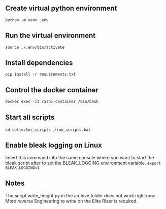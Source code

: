 ## Create virtual python environment
```python -m venv .env```

## Run the virtual environment
```source ./.env/bin/activate```

## Install dependencies
```pip install -r requirements.txt```

## Control the docker container
```docker exec -it raspi-container /bin/bash```

## Start all scripts
```cd collector_scripts```
```./run_scripts.bat```

## Enable bleak logging on Linux
Insert this command into the same console where you want to start the bleak script after to set the BLEAK_LOGGING environment variable.
```export BLEAK_LOGGING=1```

## Notes
The script write_height.py in the archive folder does not work right now. More reverse Engineering to write on the Elite Rizer is required.
